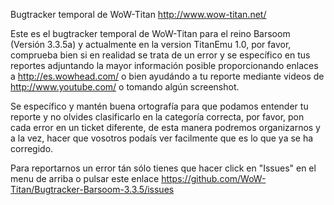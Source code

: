 Bugtracker temporal de WoW-Titan
http://www.wow-titan.net/

Este es el bugtracker temporal de WoW-Titan para el reino Barsoom (Versión 3.3.5a) y actualmente en la version TitanEmu 1.0, por favor, comprueba bien si en realidad se trata de un error y se específico en tus reportes adjuntando la mayor información posible proporcionando enlaces a http://es.wowhead.com/ o bien ayudándo a tu reporte mediante videos de http://www.youtube.com/ o tomando algún screenshot.

Se específico y mantén buena ortografía para que podamos entender tu reporte y no olvides clasificarlo en la categoría correcta, por favor, pon cada error en un ticket diferente, de esta manera podremos organizarnos y a la vez, hacer que vosotros podaís ver facilmente que es lo que ya se ha corregido.

Para reportarnos un error tán sólo tienes que hacer click en "Issues" en el menu de arriba o pulsar este enlace https://github.com/WoW-Titan/Bugtracker-Barsoom-3.3.5/issues
